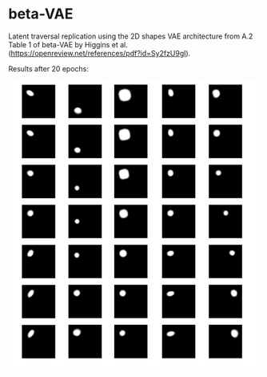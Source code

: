 # beta-VAE

Latent traversal replication using the 2D shapes VAE architecture from A.2 Table 1 of beta-VAE by Higgins et al. 
(https://openreview.net/references/pdf?id=Sy2fzU9gl). 

Results after 20 epochs:

![Latent traversal](https://github.com/katalinic/betaVAE/blob/master/latent_traversal_scaled.png)
